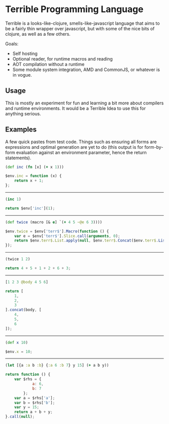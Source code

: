 # Terrible Programming Language

Terrible is a looks-like-clojure, smells-like-javascript language that aims to be a fairly thin wrapper over javascript, but with some of the nice bits of clojure, as well as a few others.

Goals:
- Self hosting
- Optional reader, for runtime macros and reading
- AOT compilation without a runtime
- Some module system integration, AMD and CommonJS, or whatever is in vogue.

## Usage

This is mostly an experiment for fun and learning a bit more about compilers and runtime environments. It would be a Terrible Idea to use this for anything serious.

## Examples

A few quick pastes from test code. Things such as ensuring all forms are expressions and optimal generation are yet to do (this output is for form-by-form evaluation against an environment parameter, hence the return statements).

```clojure
(def inc (fn [x] (+ x 1)))
```

```javascript
$env.inc = function (x) {
    return x + 1;
};
```

---

```clojure
(inc 1)
```

```javascript
return $env['inc'](1);
```

---

```clojure
(def twice (macro [& e] `(+ 4 5 ~@e 6 3))))
```

```javascript
$env.twice = $env['terr$'].Macro(function () {
    var e = $env['terr$'].Slice.call(arguments, 0);
    return $env.terr$.List.apply(null, $env.terr$.Concat($env.terr$.List($env.terr$.Symbol('+'), $env.terr$.Literal(4), $env.terr$.Literal(5)), e, [$env.terr$.Literal(6)], [$env.terr$.Literal(3)]));
});
```

---

```clojure
(twice 1 2)
```

```javascript
return 4 + 5 + 1 + 2 + 6 + 3;
```

---

```clojure
[1 2 3 @body 4 5 6]
```

```javascript
return [
    1,
    2,
    3
].concat(body, [
    4,
    5,
    6
]);
```

---

```clojure
(def x 10)
```

```javascript
$env.x = 10;
```

---

```clojure
(let [{a :a b :b} {:a 6 :b 7} y 15] (+ a b y))
```

```javascript
return function () {
    var $rhs = {
            a: 6,
            b: 7
        };
    var a = $rhs['a'];
    var b = $rhs['b'];
    var y = 15;
    return a + b + y;
}.call(null);
```
